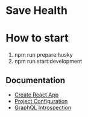 # Save Health

# How to start
1. npm run prepare:husky
2. npm run start:development

## Documentation
- [Create React App](/documentation/create-react-app.md)
- [Project Configuration](/documentation/config.md)
- [GraphQL Introspection](/documentation/introspection.md)
